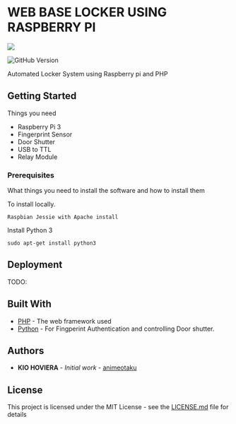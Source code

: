 # WEB BASE LOCKER USING RASPBERRY PI 
[![](https://img.shields.io/badge/DEVELOPED%20BY-Kio%20Hoviera-blue.svg)](https://facebook.com/aviaryph)

![GitHub Version](https://img.shields.io/badge/RELEASE-1.0-brightgreen.svg)


Automated Locker System using Raspberry pi and PHP

## Getting Started

Things you need

* Raspberry Pi 3
* Fingerprint Sensor
* Door Shutter
* USB to TTL
* Relay Module

### Prerequisites

What things you need to install the software and how to install them

To install locally.
```
Raspbian Jessie with Apache install
```

Install Python 3
```
sudo apt-get install python3
```

## Deployment

TODO:

## Built With

* [PHP](http://www.php.net) - The web framework used
* [Python]() - For Fingperint Authentication and controlling Door shutter.


## Authors

* **KIO HOVIERA** - *Initial work* - [animeotaku](https://github.com/aerootaku)

## License

This project is licensed under the MIT License - see the [LICENSE.md](LICENSE.md) file for details

